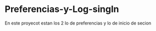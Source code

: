 Preferencias-y-Log-singIn
=========================

En este proyecot estan los 2 lo de preferencias y lo de inicio de secion
